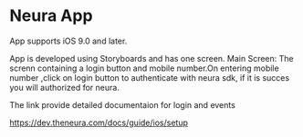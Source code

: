 # Neura App

App supports iOS 9.0 and later.

App is developed using Storyboards and has one screen.
Main Screen: The screnn containing a login button and mobile number.On entering mobile number ,click on login button to authenticate with neura sdk, if it is succes you will authorized for neura.

The link provide detailed documentaion for login and events


https://dev.theneura.com/docs/guide/ios/setup
